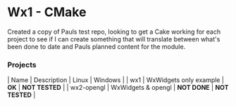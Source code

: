 # Wx1 - CMake #

Created a copy of Pauls test repo, looking to get a Cake working for each project to see if I can create something that will translate between what's been done to date and Pauls planned content for the module. 

### Projects ###

| Name | Description | Linux | Windows |
| wx1 | WxWidgets only example | **OK** | **NOT TESTED** |
| wx2-opengl | WxWidgets & opengl | **NOT DONE** | **NOT TESTED** |
